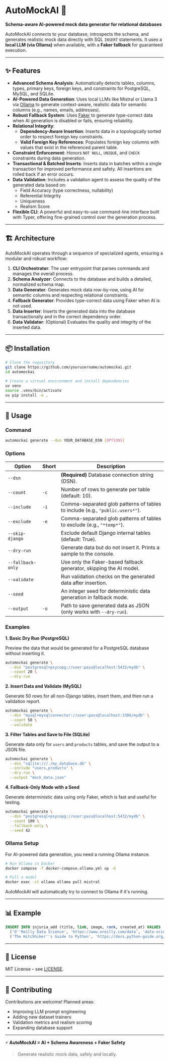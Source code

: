 # AutoMockAI 🚀

**Schema-aware AI-powered mock data generator for relational databases**

AutoMockAI connects to your database, introspects the schema, and generates realistic mock data directly with SQL `INSERT` statements. It uses a **local LLM (via Ollama)** when available, with a **Faker fallback** for guaranteed execution.

---

## ✨ Features

-   **Advanced Schema Analysis**: Automatically detects tables, columns, types, primary keys, foreign keys, and constraints for PostgreSQL, MySQL, and SQLite.
-   **AI-Powered Data Generation**: Uses local LLMs like Mistral or Llama 3 via [Ollama](https://ollama.com/) to generate context-aware, realistic data for semantic columns (e.g., names, emails, addresses).
-   **Robust Fallback System**: Uses [Faker](https://faker.readthedocs.io/) to generate type-correct data when AI generation is disabled or fails, ensuring reliability.
-   **Relational Integrity**:
    -   **Dependency-Aware Insertion**: Inserts data in a topologically sorted order to respect foreign key constraints.
    -   **Valid Foreign Key References**: Populates foreign key columns with values that exist in the referenced parent table.
-   **Constraint Enforcement**: Honors `NOT NULL`, `UNIQUE`, and `CHECK` constraints during data generation.
-   **Transactional & Batched Inserts**: Inserts data in batches within a single transaction for improved performance and safety. All insertions are rolled back if an error occurs.
-   **Data Validation**: Includes a validation agent to assess the quality of the generated data based on:
    -   Field Accuracy (type correctness, nullability)
    -   Referential Integrity
    -   Uniqueness
    -   Realism Score
-   **Flexible CLI**: A powerful and easy-to-use command-line interface built with Typer, offering fine-grained control over the generation process.

---

## 🏗️ Architecture

AutoMockAI operates through a sequence of specialized agents, ensuring a modular and robust workflow:

1.  **CLI Orchestrator**: The user entrypoint that parses commands and manages the overall process.
2.  **Schema Analyzer**: Connects to the database and builds a detailed, normalized schema map.
3.  **Data Generator**: Generates mock data row-by-row, using AI for semantic columns and respecting relational constraints.
4.  **Fallback Generator**: Provides type-correct data using Faker when AI is not used.
5.  **Data Inserter**: Inserts the generated data into the database transactionally and in the correct dependency order.
6.  **Data Validator**: (Optional) Evaluates the quality and integrity of the inserted data.

---

## 📦 Installation

```bash
# Clone the repository
git clone https://github.com/yourusername/automockai.git
cd automockai

# Create a virtual environment and install dependencies
uv venv
source .venv/bin/activate
uv pip install -e .
```

---

## 🔧 Usage

### Command

```bash
automockai generate --dsn YOUR_DATABASE_DSN [OPTIONS]
```

### Options

| Option              | Short | Description                                                              |
| ------------------- | ----- | ------------------------------------------------------------------------ |
| `--dsn`             |       | **(Required)** Database connection string (DSN).                         |
| `--count`           | `-c`  | Number of rows to generate per table (default: 10).                      |
| `--include`         | `-i`  | Comma-separated glob patterns of tables to include (e.g., `"public.users*"`). |
| `--exclude`         | `-e`  | Comma-separated glob patterns of tables to exclude (e.g., `"*temp*"`).       |
| `--skip-django`     |       | Exclude default Django internal tables (default: True).                  |
| `--dry-run`         |       | Generate data but do not insert it. Prints a sample to the console.      |
| `--fallback-only`   |       | Use only the Faker-based fallback generator, skipping the AI model.      |
| `--validate`        |       | Run validation checks on the generated data after insertion.             |
| `--seed`            |       | An integer seed for deterministic data generation in fallback mode.      |
| `--output`          | `-o`  | Path to save generated data as JSON (only works with `--dry-run`).       |

### Examples

**1. Basic Dry Run (PostgreSQL)**

Preview the data that would be generated for a PostgreSQL database without inserting it.

```bash
automockai generate \
  --dsn "postgresql+psycopg://user:pass@localhost:5432/mydb" \
  --count 20 \
  --dry-run
```

**2. Insert Data and Validate (MySQL)**

Generate 50 rows for all non-Django tables, insert them, and then run a validation report.

```bash
automockai generate \
  --dsn "mysql+mysqlconnector://user:pass@localhost:3306/mydb" \
  --count 50 \
  --validate
```

**3. Filter Tables and Save to File (SQLite)**

Generate data only for `users` and `products` tables, and save the output to a JSON file.

```bash
automockai generate \
  --dsn "sqlite:///./my_database.db" \
  --include "users,products" \
  --dry-run \
  --output "mock_data.json"
```

**4. Fallback-Only Mode with a Seed**

Generate deterministic data using only Faker, which is fast and useful for testing.

```bash
automockai generate \
  --dsn "postgresql+psycopg://user:pass@localhost:5432/mydb" \
  --count 100 \
  --fallback-only \
  --seed 42
```

### Ollama Setup

For AI-powered data generation, you need a running Ollama instance.

```bash
# Run Ollama in Docker
docker compose -f docker-compose.ollama.yml up -d

# Pull a model
docker exec -it ollama ollama pull mistral
```

AutoMockAI will automatically try to connect to Ollama if it's running.

---

## 📊 Example

```sql
INSERT INTO injuria_add (title, link, image, rank, created_at) VALUES
  ('O''Reilly Data Science', 'https://www.oreilly.com/data', 'data-science.png', 1, NOW()),
  ('The Hitchhiker''s Guide to Python', 'https://docs.python-guide.org/', 'hitchhikers-python.png', 2, NOW());
```

---

## 📜 License

MIT License – see [LICENSE](./LICENSE).

---

## 👥 Contributing

Contributions are welcome! Planned areas:

- Improving LLM prompt engineering
- Adding new dataset trainers
- Validation metrics and realism scoring
- Expanding database support

---

⚡ **AutoMockAI = AI + Schema Awareness + Faker Safety**

> Generate realistic mock data, safely and locally.
